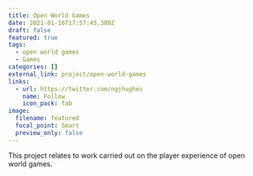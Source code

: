 ```yaml
---
title: Open World Games
date: 2021-01-16T17:57:43.380Z
draft: false
featured: true
tags:
  - open world games
  - Games
categories: []
external_link: project/open-world-games
links:
  - url: https://twitter.com/ngjhughes
    name: Follow
    icon_pack: fab
image:
  filename: featured
  focal_point: Smart
  preview_only: false
---
```

This project relates to work carried out on the player experience of open world games.